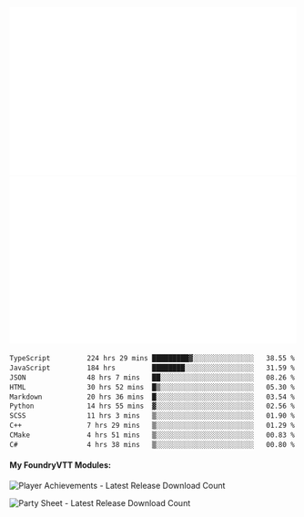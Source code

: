 
![](https://raw.githubusercontent.com/eddiedover/ghstats/master/generated/overview.svg)
![](https://raw.githubusercontent.com/eddiedover/ghstats/master/generated/languages.svg)

<!--START_SECTION:waka-->

```txt
TypeScript         224 hrs 29 mins █████████▓░░░░░░░░░░░░░░░   38.55 %
JavaScript         184 hrs         ████████░░░░░░░░░░░░░░░░░   31.59 %
JSON               48 hrs 7 mins   ██░░░░░░░░░░░░░░░░░░░░░░░   08.26 %
HTML               30 hrs 52 mins  █▒░░░░░░░░░░░░░░░░░░░░░░░   05.30 %
Markdown           20 hrs 36 mins  █░░░░░░░░░░░░░░░░░░░░░░░░   03.54 %
Python             14 hrs 55 mins  ▓░░░░░░░░░░░░░░░░░░░░░░░░   02.56 %
SCSS               11 hrs 3 mins   ▒░░░░░░░░░░░░░░░░░░░░░░░░   01.90 %
C++                7 hrs 29 mins   ▒░░░░░░░░░░░░░░░░░░░░░░░░   01.29 %
CMake              4 hrs 51 mins   ▒░░░░░░░░░░░░░░░░░░░░░░░░   00.83 %
C#                 4 hrs 38 mins   ▒░░░░░░░░░░░░░░░░░░░░░░░░   00.80 %
```

<!--END_SECTION:waka-->

#### My FoundryVTT Modules:

  ![Player Achievements - Latest Release Download Count](https://img.shields.io/badge/dynamic/json?label=Player%20Achievements%20-%20Downloads@latest&query=assets%5B1%5D.download_count&url=https%3A%2F%2Fapi.github.com%2Frepos%2FEddieDover%2Ffvtt-player-achievements%2Freleases%2Flatest)

  ![Party Sheet - Latest Release Download Count](https://img.shields.io/badge/dynamic/json?label=Party%20Sheet%20-%20Downloads@latest&query=assets%5B1%5D.download_count&url=https%3A%2F%2Fapi.github.com%2Frepos%2FEddieDover%2Ffvtt-party-sheet%2Freleases%2Flatest)

<a rel="me" href="https://techhub.social/@EddieDover"></a>
